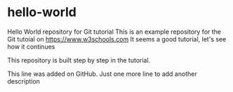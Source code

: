 # hello-world
Hello World repository for Git tutorial
This is an example repository for the Git tutoial on https://www.w3schools.com
It seems a good tutorial, let's see how it continues

This repository is built step by step in the tutorial.

This line was added on GitHub. Just one more line to add another description
